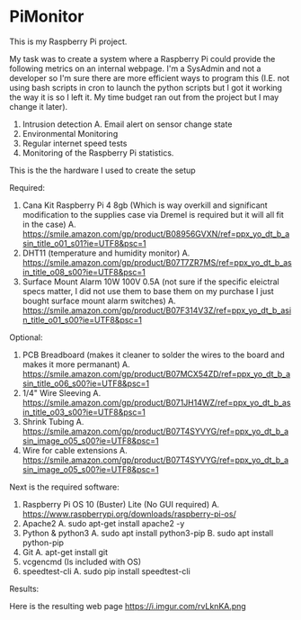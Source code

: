 # PiMonitor
This is my Raspberry Pi project.

My task was to create a system where a Raspberry Pi could provide the following metrics on an internal webpage. I'm a SysAdmin and not a developer so I'm sure there are more efficient ways to program this (I.E. not using bash scripts in cron to launch the python scripts but I got it working the way it is so I left it. My time budget ran out from the project but I may change it later).

1. Intrusion detection
  A. Email alert on sensor change state
2. Environmental Monitoring
3. Regular internet speed tests
4. Monitoring of the Raspberry Pi statistics.

This is the the hardware I used to create the setup

Required:
1. Cana Kit Raspberry Pi 4 8gb (Which is way overkill and significant modification to the supplies case via Dremel is required but it will all fit in the case)
  A. https://smile.amazon.com/gp/product/B08956GVXN/ref=ppx_yo_dt_b_asin_title_o01_s01?ie=UTF8&psc=1
2. DHT11 (temperature and humidity monitor)
  A. https://smile.amazon.com/gp/product/B07T7ZR7MS/ref=ppx_yo_dt_b_asin_title_o08_s00?ie=UTF8&psc=1
3. Surface Mount Alarm 10W 100V 0.5A (not sure if the specific eleictral specs matter, I did not use them to base them on my purchase I just bought surface mount alarm switches)
  A. https://smile.amazon.com/gp/product/B07F314V3Z/ref=ppx_yo_dt_b_asin_title_o01_s00?ie=UTF8&psc=1

Optional:
1. PCB Breadboard (makes it cleaner to solder the wires to the board and makes it more permanant)
  A. https://smile.amazon.com/gp/product/B07MCX54ZD/ref=ppx_yo_dt_b_asin_title_o06_s00?ie=UTF8&psc=1
2. 1/4" Wire Sleeving
  A. https://smile.amazon.com/gp/product/B071JH14WZ/ref=ppx_yo_dt_b_asin_title_o03_s00?ie=UTF8&psc=1
3. Shrink Tubing
  A. https://smile.amazon.com/gp/product/B07T4SYVYG/ref=ppx_yo_dt_b_asin_image_o05_s00?ie=UTF8&psc=1
  4. Wire for cable extensions
    A. https://smile.amazon.com/gp/product/B07T4SYVYG/ref=ppx_yo_dt_b_asin_image_o05_s00?ie=UTF8&psc=1
    
Next is the required software:

1. Raspberry Pi OS 10 (Buster) Lite (No GUI required)
  A. https://www.raspberrypi.org/downloads/raspberry-pi-os/
2. Apache2
  A. sudo apt-get install apache2 -y
3. Python & python3
  A. sudo apt install python3-pip
  B. sudo apt install python-pip
4. Git
  A. apt-get install git
5. vcgencmd (Is included with OS)
6. speedtest-cli
  A. sudo pip install speedtest-cli
  
Results:
  
Here is the resulting web page
https://i.imgur.com/rvLknKA.png
